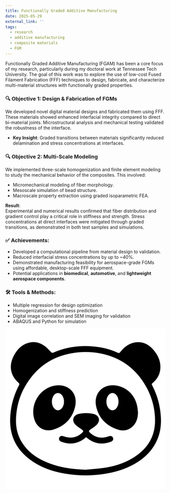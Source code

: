 ```yaml
---
title: Functionally Graded Additive Manufacturing
date: 2025-05-29
external_link: ''
tags:
  - research
  - additive manufacturing
  - composite materials
  - FGM
---
```


Functionally Graded Additive Manufacturing (FGAM) has been a core focus of my research, particularly during my doctoral work at Tennessee Tech University. The goal of this work was to explore the use of low-cost Fused Filament Fabrication (FFF) techniques to design, fabricate, and characterize multi-material structures with functionally graded properties.

<!--more-->

### 🔍 Objective 1: Design & Fabrication of FGMs

We developed novel digital material designs and fabricated them using FFF. These materials showed enhanced interfacial integrity compared to direct bi-material joints. Microstructural analysis and mechanical testing validated the robustness of the interface.

- **Key Insight**: Graded transitions between materials significantly reduced delamination and stress concentrations at interfaces.

### 🔍 Objective 2: Multi-Scale Modeling

We implemented three-scale homogenization and finite element modeling to study the mechanical behavior of the composites. This involved:
- Micromechanical modeling of fiber morphology.
- Mesoscale simulation of bead structure.
- Macroscale property extraction using graded isoparametric FEA.

**Result**:  
Experimental and numerical results confirmed that fiber distribution and gradient control play a critical role in stiffness and strength. Stress concentrations at direct interfaces were mitigated through graded transitions, as demonstrated in both test samples and simulations.

### ✅ Achievements:
- Developed a computational pipeline from material design to validation.
- Reduced interfacial stress concentrations by up to ~40%.
- Demonstrated manufacturing feasibility for aerospace-grade FGMs using affordable, desktop-scale FFF equipment.
- Potential applications in **biomedical**, **automotive**, and **lightweight aerospace components**.

### 🛠 Tools & Methods:
- Multiple regression for design optimization
- Homogenization and stiffness prediction
- Digital image correlation and SEM imaging for validation
- ABAQUS and Python for simulation

![Featured Image](featured.png)
